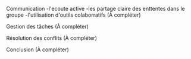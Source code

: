Communication
-l'ecoute active 
-les partage claire des enttentes dans le groupe
-l'utilisation d'outils colaborratifs
(À compléter)

 Gestion des tâches
(À compléter)

Résolution des conflits
(À compléter)

 Conclusion
(À compléter)




